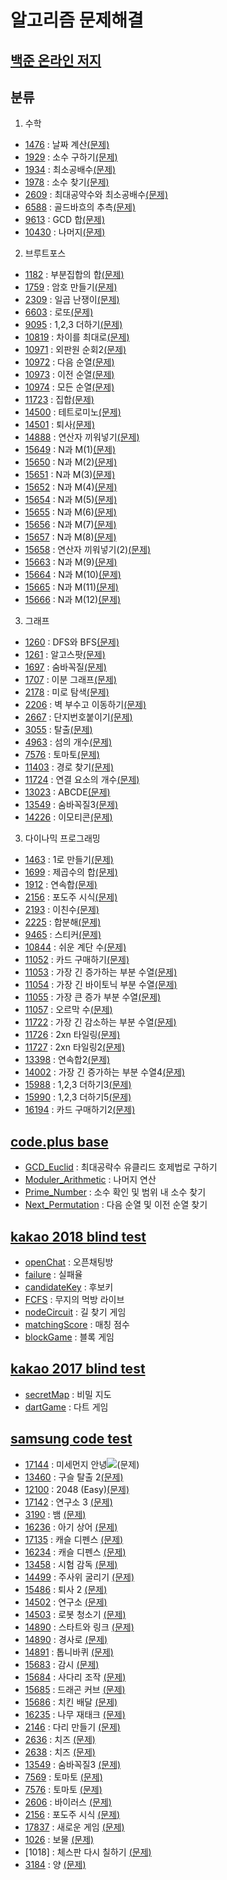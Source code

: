 알고리즘 문제해결
==============
[백준 온라인 저지]
----------------
## 분류
1. 수학
- [1476]    : 날짜 계산[(문제)](https://www.acmicpc.net/problem/1476)
- [1929]    : 소수 구하기[(문제)](https://www.acmicpc.net/problem/1929)
- [1934]    : 최소공배수[(문제)](https://www.acmicpc.net/problem/1934)
- [1978]    : 소수 찾기[(문제)](https://www.acmicpc.net/problem/1978)
- [2609]    : 최대공약수와 최소공배수[(문제)](https://www.acmicpc.net/problem/2609)
- [6588]    : 골드바흐의 추측[(문제)](https://www.acmicpc.net/problem/6588)
- [9613]    : GCD 합[(문제)](https://www.acmicpc.net/problem/9613)
- [10430]   : 나머지[(문제)](https://www.acmicpc.net/problem/10430)

2. 브루트포스
- [1182]    : 부분집합의 합[(문제)](https://www.acmicpc.net/problem/1182)
- [1759]    : 암호 만들기[(문제)](https://www.acmicpc.net/problem/1759)
- [2309]    : 일곱 난쟁이[(문제)](https://www.acmicpc.net/problem/2309)
- [6603]    : 로또[(문제)](https://www.acmicpc.net/problem/6603)
- [9095]    : 1,2,3 더하기[(문제)](https://www.acmicpc.net/problem/9095)
- [10819]   : 차이를 최대로[(문제)](https://www.acmicpc.net/problem/10819)
- [10971]   : 외판원 순회2[(문제)](https://www.acmicpc.net/problem/10971)
- [10972]   : 다음 순열[(문제)](https://www.acmicpc.net/problem/10972)
- [10973]   : 이전 순열[(문제)](https://www.acmicpc.net/problem/10973)
- [10974]   : 모든 순열[(문제)](https://www.acmicpc.net/problem/10974)
- [11723]   : 집합[(문제)](https://www.acmicpc.net/problem/11723)
- [14500]   : 테트로미노[(문제)](https://www.acmicpc.net/problem/14500)
- [14501]   : 퇴사[(문제)](https://www.acmicpc.net/problem/14501)
- [14888]   : 연산자 끼워넣기[(문제)](https://www.acmicpc.net/problem/14888)
- [15649]   : N과 M(1)[(문제)](https://www.acmicpc.net/problem/15649)
- [15650]   : N과 M(2)[(문제)](https://www.acmicpc.net/problem/15650)
- [15651]   : N과 M(3)[(문제)](https://www.acmicpc.net/problem/15651)
- [15652]   : N과 M(4)[(문제)](https://www.acmicpc.net/problem/15652)
- [15654]   : N과 M(5)[(문제)](https://www.acmicpc.net/problem/15654)
- [15655]   : N과 M(6)[(문제)](https://www.acmicpc.net/problem/15655)
- [15656]   : N과 M(7)[(문제)](https://www.acmicpc.net/problem/15656)
- [15657]   : N과 M(8)[(문제)](https://www.acmicpc.net/problem/15657)
- [15658]   : 연산자 끼워넣기(2)[(문제)](https://www.acmicpc.net/problem/15658)
- [15663]   : N과 M(9)[(문제)](https://www.acmicpc.net/problem/15663)
- [15664]   : N과 M(10)[(문제)](https://www.acmicpc.net/problem/15664)
- [15665]   : N과 M(11)[(문제)](https://www.acmicpc.net/problem/15665)
- [15666]   : N과 M(12)[(문제)](https://www.acmicpc.net/problem/15666)

3. 그래프
- [1260]    : DFS와 BFS[(문제)](https://www.acmicpc.net/problem/1260)
- [1261]    : 알고스팟[(문제)](https://www.acmicpc.net/problem/1261)
- [1697]    : 숨바꼭질[(문제)](https://www.acmicpc.net/problem/1697)
- [1707]    : 이분 그래프[(문제)](https://www.acmicpc.net/problem/1707)
- [2178]    : 미로 탐색[(문제)](https://www.acmicpc.net/problem/2178)
- [2206]    : 벽 부수고 이동하기[(문제)](https://www.acmicpc.net/problem/2206)
- [2667]    : 단지번호붙이기[(문제)](https://www.acmicpc.net/problem/2667)
- [3055]    : 탈출[(문제)](https://www.acmicpc.net/problem/3055)
- [4963]    : 섬의 개수[(문제)](https://www.acmicpc.net/problem/4963)
- [7576]    : 토마토[(문제)](https://www.acmicpc.net/problem/7576)
- [11403]   : 경로 찾기[(문제)](https://www.acmicpc.net/problem/11403)
- [11724]   : 연결 요소의 개수[(문제)](https://www.acmicpc.net/problem/11724)
- [13023]   : ABCDE[(문제)](https://www.acmicpc.net/problem/13023)
- [13549]   : 숨바꼭질3[(문제)](https://www.acmicpc.net/problem/13549)
- [14226]   : 이모티콘[(문제)](https://www.acmicpc.net/problem/14226)

3. 다이나믹 프로그래밍
- [1463]    : 1로 만들기[(문제)](https://www.acmicpc.net/problem/1463)
- [1699]    : 제곱수의 합[(문제)](https://www.acmicpc.net/problem/1699)
- [1912]    : 연속합[(문제)](https://www.acmicpc.net/problem/1912)
- [2156]    : 포도주 시식[(문제)](https://www.acmicpc.net/problem/2156)
- [2193]    : 이친수[(문제)](https://www.acmicpc.net/problem/2193)
- [2225]    : 합분해[(문제)](https://www.acmicpc.net/problem/2225)
- [9465]    : 스티커[(문제)](https://www.acmicpc.net/problem/9465)
- [10844]   : 쉬운 계단 수[(문제)](https://www.acmicpc.net/problem/10844)
- [11052]   : 카드 구매하기[(문제)](https://www.acmicpc.net/problem/11052)
- [11053]   : 가장 긴 증가하는 부분 수열[(문제)](https://www.acmicpc.net/problem/11053)
- [11054]   : 가장 긴 바이토닉 부분 수열[(문제)](https://www.acmicpc.net/problem/11054)
- [11055]   : 가장 큰 증가 부분 수열[(문제)](https://www.acmicpc.net/problem/11055)
- [11057]   : 오르막 수[(문제)](https://www.acmicpc.net/problem/11057)
- [11722]   : 가장 긴 감소하는 부분 수열[(문제)](https://www.acmicpc.net/problem/11722)
- [11726]   : 2xn 타일링[(문제)](https://www.acmicpc.net/problem/11726)
- [11727]   : 2xn 타일링2[(문제)](https://www.acmicpc.net/problem/11727)
- [13398]   : 연속합2[(문제)](https://www.acmicpc.net/problem/13398)
- [14002]   : 가장 긴 증가하는 부분 수열4[(문제)](https://www.acmicpc.net/problem/14002)
- [15988]   : 1,2,3 더하기3[(문제)](https://www.acmicpc.net/problem/15988)
- [15990]   : 1,2,3 더하기5[(문제)](https://www.acmicpc.net/problem/15990)
- [16194]   : 카드 구매하기2[(문제)](https://www.acmicpc.net/problem/16194)

[code.plus base]
----------------
- [GCD_Euclid]            : 최대공략수 유클리드 호제법로 구하기
- [Moduler_Arithmetic]    : 나머지 연산
- [Prime_Number]          : 소수 확인 및 범위 내 소수 찾기
- [Next_Permutation]      : 다음 순열 및 이전 순열 찾기

[kakao 2018 blind test]
----------------
- [openChat]			: 오픈채팅방
- [failure]				: 실패율
- [candidateKey]		: 후보키
- [FCFS]				: 무지의 먹방 라이브
- [nodeCircuit]			: 길 찾기 게임
- [matchingScore]		: 매칭 점수
- [blockGame]			: 블록 게임

[kakao 2017 blind test]
----------------
- [secretMap]			: 비밀 지도
- [dartGame]			: 다트 게임

[samsung code test]
----------------
- [17144]				: 미세먼지 안녕![(문제)](https://www.acmicpc.net/problem/17144)
- [13460]				: 구슬 탈출 2[(문제)](https://www.acmicpc.net/problem/13460)
- [12100]				: 2048 (Easy)[(문제)](https://www.acmicpc.net/problem/12100)
- [17142]				: 연구소 3 [(문제)](https://www.acmicpc.net/problem/17142)
- [3190]				: 뱀 [(문제)](https://www.acmicpc.net/problem/3190)
- [16236]				: 아기 상어 [(문제)](https://www.acmicpc.net/problem/16236)
- [17135]				: 캐슬 디펜스 [(문제)](https://www.acmicpc.net/problem/17135)
- [16234]				: 캐슬 디펜스 [(문제)](https://www.acmicpc.net/problem/16234)
- [13458]				: 시험 감독 [(문제)](https://www.acmicpc.net/problem/13458)
- [14499]				: 주사위 굴리기 [(문제)](https://www.acmicpc.net/problem/14499)
- [15486]				: 퇴사 2 [(문제)](https://www.acmicpc.net/problem/15486)
- [14502]				: 연구소 [(문제)](https://www.acmicpc.net/problem/14502)
- [14503]				: 로봇 청소기 [(문제)](https://www.acmicpc.net/problem/14503)
- [14890]				: 스타트와 링크 [(문제)](https://www.acmicpc.net/problem/14890)
- [14890]				: 경사로 [(문제)](https://www.acmicpc.net/problem/14890)
- [14891]				: 톱니바퀴 [(문제)](https://www.acmicpc.net/problem/14891)
- [15683]				: 감시 [(문제)](https://www.acmicpc.net/problem/15683)
- [15684]				: 사다리 조작 [(문제)](https://www.acmicpc.net/problem/15684)
- [15685]				: 드래곤 커브 [(문제)](https://www.acmicpc.net/problem/15685)
- [15686]				: 치킨 배달 [(문제)](https://www.acmicpc.net/problem/15686)
- [16235]				: 나무 재태크 [(문제)](https://www.acmicpc.net/problem/16235)
- [2146]				: 다리 만들기 [(문제)](https://www.acmicpc.net/problem/2146)
- [2636]				: 치즈 [(문제)](https://www.acmicpc.net/problem/2636)
- [2638]				: 치즈 [(문제)](https://www.acmicpc.net/problem/2638)
- [13549]				: 숨바꼭질3 [(문제)](https://www.acmicpc.net/problem/13549)
- [7569]				: 토마토 [(문제)](https://www.acmicpc.net/problem/7569)
- [7576]				: 토마토 [(문제)](https://www.acmicpc.net/problem/7576)
- [2606]				: 바이러스 [(문제)](https://www.acmicpc.net/problem/2606)
- [2156]				: 포도주 시식 [(문제)](https://www.acmicpc.net/problem/2156)
- [17837]				: 새로운 게임 [(문제)](https://www.acmicpc.net/problem/17837)
- [1026]				: 보물 [(문제)](https://www.acmicpc.net/problem/1026)
- [1018]				: 체스판 다시 칠하기 [(문제)](https://www.acmicpc.net/problem/1018)
- [3184]				: 양 [(문제)](https://www.acmicpc.net/problem/3184)


[백준 온라인 저지]: https://www.acmicpc.net
[1476]: https://github.com/Loloara/algorithm-quiz/blob/master/baekjoon/math/1476.cpp
[1929]: https://github.com/Loloara/algorithm-quiz/blob/master/baekjoon/math/1929.cpp
[1934]: https://github.com/Loloara/algorithm-quiz/blob/master/baekjoon/math/1934.cpp
[1978]: https://github.com/Loloara/algorithm-quiz/blob/master/baekjoon/math/1978.cpp
[2609]: https://github.com/Loloara/algorithm-quiz/blob/master/baekjoon/math/2609.cpp
[6588]: https://github.com/Loloara/algorithm-quiz/blob/master/baekjoon/math/6588.cpp
[9613]: https://github.com/Loloara/algorithm-quiz/blob/master/baekjoon/math/9613.cpp
[10430]: https://github.com/Loloara/algorithm-quiz/blob/master/baekjoon/math/10430.cpp
[2309]: https://github.com/Loloara/algorithm-quiz/blob/master/baekjoon/bruteforce/loop/2309.cpp
[14500]: https://github.com/Loloara/algorithm-quiz/blob/master/baekjoon/bruteforce/loop/14500.cpp
[6603]: https://github.com/Loloara/algorithm-quiz/blob/master/baekjoon/bruteforce/permutation/6603.cpp
[10971]: https://github.com/Loloara/algorithm-quiz/blob/master/baekjoon/bruteforce/permutation/10971.cpp
[10972]: https://github.com/Loloara/algorithm-quiz/blob/master/baekjoon/bruteforce/permutation/10972.cpp
[10973]: https://github.com/Loloara/algorithm-quiz/blob/master/baekjoon/bruteforce/permutation/10973.cpp
[10974]: https://github.com/Loloara/algorithm-quiz/blob/master/baekjoon/bruteforce/permutation/10974.cpp
[10819]: https://github.com/Loloara/algorithm-quiz/blob/master/baekjoon/bruteforce/permutation/10819.cpp
[14888]: https://github.com/Loloara/algorithm-quiz/blob/master/baekjoon/bruteforce/permutation/14888.cpp
[1759]: https://github.com/Loloara/algorithm-quiz/blob/master/baekjoon/bruteforce/recursive/1759.cpp
[9095]: https://github.com/Loloara/algorithm-quiz/blob/master/baekjoon/bruteforce/recursive/9095.cpp
[14501]: https://github.com/Loloara/algorithm-quiz/blob/master/baekjoon/bruteforce/recursive/14501.cpp
[15649]: https://github.com/Loloara/algorithm-quiz/blob/master/baekjoon/bruteforce/recursive/15649.cpp
[15650]: https://github.com/Loloara/algorithm-quiz/blob/master/baekjoon/bruteforce/recursive/15650.cpp 
[15651]: https://github.com/Loloara/algorithm-quiz/blob/master/baekjoon/bruteforce/recursive/15651.cpp 
[15652]: https://github.com/Loloara/algorithm-quiz/blob/master/baekjoon/bruteforce/recursive/15652.cpp 
[15654]: https://github.com/Loloara/algorithm-quiz/blob/master/baekjoon/bruteforce/recursive/15654.cpp 
[15655]: https://github.com/Loloara/algorithm-quiz/blob/master/baekjoon/bruteforce/recursive/15655.cpp
[15656]: https://github.com/Loloara/algorithm-quiz/blob/master/baekjoon/bruteforce/recursive/15656.cpp
[15657]: https://github.com/Loloara/algorithm-quiz/blob/master/baekjoon/bruteforce/recursive/15657.cpp
[15658]: https://github.com/Loloara/algorithm-quiz/blob/master/baekjoon/bruteforce/recursive/15658.cpp
[15663]: https://github.com/Loloara/algorithm-quiz/blob/master/baekjoon/bruteforce/recursive/15663.cpp
[15664]: https://github.com/Loloara/algorithm-quiz/blob/master/baekjoon/bruteforce/recursive/15664.cpp
[15665]: https://github.com/Loloara/algorithm-quiz/blob/master/baekjoon/bruteforce/recursive/15665.cpp
[15666]: https://github.com/Loloara/algorithm-quiz/blob/master/baekjoon/bruteforce/recursive/15666.cpp
[1182]: https://github.com/Loloara/algorithm-quiz/blob/master/baekjoon/bruteforce/bitwise/1182.cpp
[11723]: https://github.com/Loloara/algorithm-quiz/blob/master/baekjoon/bruteforce/bitwise/11723.cpp
[1260]: https://github.com/Loloara/algorithm-quiz/blob/master/baekjoon/graph/1260.cpp
[13023]: https://github.com/Loloara/algorithm-quiz/blob/master/baekjoon/graph/13023.cpp
[1707]: https://github.com/Loloara/algorithm-quiz/blob/master/baekjoon/graph/dfs/1707.cpp
[4963]: https://github.com/Loloara/algorithm-quiz/blob/master/baekjoon/graph/dfs/4963.cpp
[1261]: https://github.com/Loloara/algorithm-quiz/blob/master/baekjoon/graph/bfs/1261.cpp
[1697]: https://github.com/Loloara/algorithm-quiz/blob/master/baekjoon/graph/bfs/1697.cpp
[2178]: https://github.com/Loloara/algorithm-quiz/blob/master/baekjoon/graph/bfs/2178.cpp
[2206]: https://github.com/Loloara/algorithm-quiz/blob/master/baekjoon/graph/bfs/2206.cpp
[2667]: https://github.com/Loloara/algorithm-quiz/blob/master/baekjoon/graph/bfs/2667.cpp
[3055]: https://github.com/Loloara/algorithm-quiz/blob/master/baekjoon/graph/bfs/3055.cpp
[7576]: https://github.com/Loloara/algorithm-quiz/blob/master/baekjoon/graph/bfs/7576.cpp
[11724]: https://github.com/Loloara/algorithm-quiz/blob/master/baekjoon/graph/bfs/11724.cpp
[13549]: https://github.com/Loloara/algorithm-quiz/blob/master/baekjoon/graph/bfs/13549.cpp
[14226]: https://github.com/Loloara/algorithm-quiz/blob/master/baekjoon/graph/bfs/14226.cpp
[1463]: https://github.com/Loloara/algorithm-quiz/blob/master/baekjoon/dp/1463.cpp
[1699]: https://github.com/Loloara/algorithm-quiz/blob/master/baekjoon/dp/1699.cpp
[1912]: https://github.com/Loloara/algorithm-quiz/blob/master/baekjoon/dp/1912.cpp
[2156]: https://github.com/Loloara/algorithm-quiz/blob/master/baekjoon/dp/2156.cpp
[2193]: https://github.com/Loloara/algorithm-quiz/blob/master/baekjoon/dp/2193.cpp
[2225]: https://github.com/Loloara/algorithm-quiz/blob/master/baekjoon/dp/2225.cpp
[9465]: https://github.com/Loloara/algorithm-quiz/blob/master/baekjoon/dp/9465.cpp
[10844]: https://github.com/Loloara/algorithm-quiz/blob/master/baekjoon/dp/10844.cpp
[11052]: https://github.com/Loloara/algorithm-quiz/blob/master/baekjoon/dp/11052.cpp
[11053]: https://github.com/Loloara/algorithm-quiz/blob/master/baekjoon/dp/11053.cpp
[11054]: https://github.com/Loloara/algorithm-quiz/blob/master/baekjoon/dp/11054.cpp
[11055]: https://github.com/Loloara/algorithm-quiz/blob/master/baekjoon/dp/11055.cpp
[11057]: https://github.com/Loloara/algorithm-quiz/blob/master/baekjoon/dp/11057.cpp
[11722]: https://github.com/Loloara/algorithm-quiz/blob/master/baekjoon/dp/11722.cpp
[11726]: https://github.com/Loloara/algorithm-quiz/blob/master/baekjoon/dp/11726.cpp
[11727]: https://github.com/Loloara/algorithm-quiz/blob/master/baekjoon/dp/11727.cpp
[13398]: https://github.com/Loloara/algorithm-quiz/blob/master/baekjoon/dp/13398.cpp
[14002]: https://github.com/Loloara/algorithm-quiz/blob/master/baekjoon/dp/14002.cpp
[15988]: https://github.com/Loloara/algorithm-quiz/blob/master/baekjoon/dp/15988.cpp
[15990]: https://github.com/Loloara/algorithm-quiz/blob/master/baekjoon/dp/15990.cpp
[16194]: https://github.com/Loloara/algorithm-quiz/blob/master/baekjoon/dp/16194.cpp


[code.plus base]: https://code.plus
[GCD_Euclid]: https://github.com/Loloara/algorithm-quiz/blob/master/base/GCD_Euclid.cpp
[Moduler_Arithmetic]: https://github.com/Loloara/algorithm-quiz/blob/master/base/Moduler_Arithmetic.cpp
[Prime_Number]: https://github.com/Loloara/algorithm-quiz/blob/master/base/Prime_Number.cpp
[Next_Permutation]: https://github.com/Loloara/algorithm-quiz/blob/master/base/Next_Permutation.cpp

[kakao 2018 blind test]: https://tech.kakao.com/2018/09/21/kakao-blind-recruitment-for2019-round-1/
[openChat]: https://github.com/Loloara/algorithm-quiz/blob/master/kakao/2018/openChat.cpp
[failure]: https://github.com/Loloara/algorithm-quiz/blob/master/kakao/2018/failure.cpp
[candidateKey]: https://github.com/Loloara/algorithm-quiz/blob/master/kakao/2018/candidateKey.cpp
[FCFS]: https://github.com/Loloara/algorithm-quiz/blob/master/kakao/2018/FCFS.cpp
[nodeCircuit]: https://github.com/Loloara/algorithm-quiz/blob/master/kakao/2018/nodeCircuit.cpp
[matchingScore]: https://github.com/Loloara/algorithm-quiz/blob/master/kakao/2018/matchingScore.cpp
[blockGame]: https://github.com/Loloara/algorithm-quiz/blob/master/kakao/2018/blockGame.cpp

[kakao 2017 blind test]: https://tech.kakao.com/2017/09/27/kakao-blind-recruitment-round-1/
[secretMap]: https://github.com/Loloara/algorithm-quiz/blob/master/kakao/2017/secretMap.cpp
[dartGame]: https://github.com/Loloara/algorithm-quiz/blob/master/kakao/2017/dartGame.cpp

[samsung code test]: https://www.acmicpc.net/workbook/view/1152
[17142]: https://github.com/Loloara/algorithm-quiz/blob/master/baekjoon/samsung/17142.cpp
[17144]: https://github.com/Loloara/algorithm-quiz/blob/master/baekjoon/samsung/17144.cpp
[13460]: https://github.com/Loloara/algorithm-quiz/blob/master/baekjoon/samsung/13460.cpp
[12100]: https://github.com/Loloara/algorithm-quiz/blob/master/baekjoon/samsung/12100.cpp
[3190]: https://github.com/Loloara/algorithm-quiz/blob/master/baekjoon/samsung/3190.cpp
[16236]: https://github.com/Loloara/algorithm-quiz/blob/master/baekjoon/samsung/16236.cpp
[17135]: https://github.com/Loloara/algorithm-quiz/blob/master/baekjoon/samsung/17135.cpp
[16234]: https://github.com/Loloara/algorithm-quiz/blob/master/baekjoon/samsung/16234.cpp
[13458]: https://github.com/Loloara/algorithm-quiz/blob/master/baekjoon/samsung/13458.cpp
[14499]: https://github.com/Loloara/algorithm-quiz/blob/master/baekjoon/samsung/14499.cpp
[15486]: https://github.com/Loloara/algorithm-quiz/blob/master/baekjoon/samsung/15486.cpp
[14502]: https://github.com/Loloara/algorithm-quiz/blob/master/baekjoon/samsung/14502.cpp
[14503]: https://github.com/Loloara/algorithm-quiz/blob/master/baekjoon/samsung/14503.cpp
[14889]: https://github.com/Loloara/algorithm-quiz/blob/master/baekjoon/samsung/14889.cpp
[14890]: https://github.com/Loloara/algorithm-quiz/blob/master/baekjoon/samsung/14890.cpp
[14891]: https://github.com/Loloara/algorithm-quiz/blob/master/baekjoon/samsung/14891.cpp
[15683]: https://github.com/Loloara/algorithm-quiz/blob/master/baekjoon/samsung/15683.cpp
[15684]: https://github.com/Loloara/algorithm-quiz/blob/master/baekjoon/samsung/15684.cpp
[15685]: https://github.com/Loloara/algorithm-quiz/blob/master/baekjoon/samsung/15685.cpp
[15686]: https://github.com/Loloara/algorithm-quiz/blob/master/baekjoon/samsung/15686.cpp
[16235]: https://github.com/Loloara/algorithm-quiz/blob/master/baekjoon/samsung/16235.cpp
[2146]: https://github.com/Loloara/algorithm-quiz/blob/master/baekjoon/samsung/2146.cpp
[2636]: https://github.com/Loloara/algorithm-quiz/blob/master/baekjoon/samsung/2636.cpp
[2638]: https://github.com/Loloara/algorithm-quiz/blob/master/baekjoon/samsung/2638.cpp
[7569]: https://github.com/Loloara/algorithm-quiz/blob/master/baekjoon/samsung/7569.cpp
[7576]: https://github.com/Loloara/algorithm-quiz/blob/master/baekjoon/samsung/7576.cpp
[2606]: https://github.com/Loloara/algorithm-quiz/blob/master/baekjoon/samsung/2606.cpp
[2156]: https://github.com/Loloara/algorithm-quiz/blob/master/baekjoon/samsung/2156.cpp
[17837]: https://github.com/Loloara/algorithm-quiz/blob/master/baekjoon/samsung/17837.cpp
[1026]: https://github.com/Loloara/algorithm-quiz/blob/master/baekjoon/samsung/1026.cpp
[11403]: https://github.com/Loloara/algorithm-quiz/blob/master/baekjoon/samsung/11403.cpp
[3184]: https://github.com/Loloara/algorithm-quiz/blob/master/baekjoon/samsung/3184.cpp